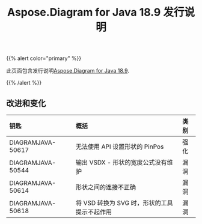 ﻿---
title: Aspose.Diagram for Java 18.9 发行说明
type: docs
weight: 40
url: /zh/java/aspose-diagram-for-java-18-9-release-notes/
---
{{% alert color="primary" %}} 

此页面包含发行说明[Aspose.Diagram for Java 18.9](https://docs.aspose.com/diagram/java/aspose-diagram-for-java-18-9-release-notes/).

{{% /alert %}} 
## **改进和变化**

|**钥匙**|**概括**|**类别**|
|:- |:- |:- |
|DIAGRAMJAVA-50617|无法使用 API 设置形状的 PinPos|强化|
|DIAGRAMJAVA-50544|输出 VSDX - 形状的宽度公式没有维护|漏洞|
|DIAGRAMJAVA-50614|形状之间的连接不正确|漏洞|
|DIAGRAMJAVA-50618|将 VSD 转换为 SVG 时，形状的工具提示不起作用|漏洞|

